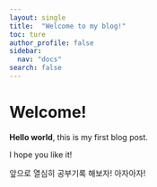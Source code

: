 ```yaml
---
layout: single
title:  "Welcome to my blog!"
toc: ture
author_profile: false
sidebar:
  nav: "docs"
search: false
---
```

# Welcome!

**Hello world**, this is my first blog post.

I hope you like it!

앞으로 열심히 공부기록 해보자! 아자아자!
